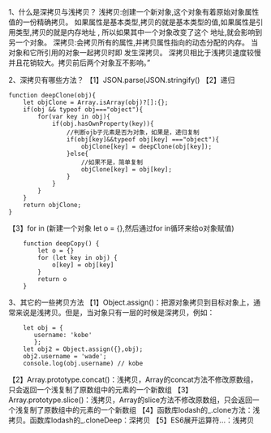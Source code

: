 1、什么是深拷贝与浅拷贝？
浅拷贝:创建一个新对象,这个对象有着原始对象属性值的一份精确拷贝。
如果属性是基本类型,拷贝的就是基本类型的值,如果属性是引用类型,拷贝的就是内存地址 ,
所以如果其中一个对象改变了这个 地址,就会影响到另一个对象。
深拷贝:会拷贝所有的属性,并拷贝属性指向的动态分配的内存。
当对象和它所引用的对象一起拷贝时即 发生深拷贝。
深拷贝相比于浅拷贝速度较慢并且花销较大。拷贝前后两个对象互不影响。”

2、深拷贝有哪些方法？
【1】JSON.parse(JSON.stringify()
【2】递归
```
function deepClone(obj){
    let objClone = Array.isArray(obj)?[]:{};
    if(obj && typeof obj==="object"){
        for(var key in obj){
            if(obj.hasOwnProperty(key)){
                //判断ojb子元素是否为对象，如果是，递归复制
                if(obj[key]&&typeof obj[key] ==="object"){
                    objClone[key] = deepClone(obj[key]);
                }else{
                    //如果不是，简单复制
                    objClone[key] = obj[key];
                }
            }
        }
    }
    return objClone;
}
```
【3】for in (新建一个对象 let o = {},然后通过for in循环来给o对象赋值)
```
    function deepCopy() {
        let o = {}
        for (let key in obj) {
            o[key] = obj[key]
        }
        return o
    }
```

3、其它的一些拷贝方法
【1】Object.assign()：把源对象拷贝到目标对象上，通常来说是浅拷贝。但是，当对象只有一层的时候是深拷贝，例如：
```
    let obj = {
       username: 'kobe'
       };
    let obj2 = Object.assign({},obj);
    obj2.username = 'wade';
    console.log(obj.username) // kobe
```
【2】Array.prototype.concat()：浅拷贝，Array的concat方法不修改原数组，只会返回一个浅复制了原数组中的元素的一个新数组
【3】Array.prototype.slice()：浅拷贝，Array的slice方法不修改原数组，只会返回一个浅复制了原数组中的元素的一个新数组
【4】函数库lodash的_.clone方法：浅拷贝。函数库lodash的_.cloneDeep：深拷贝
【5】ES6展开运算符...：浅拷贝